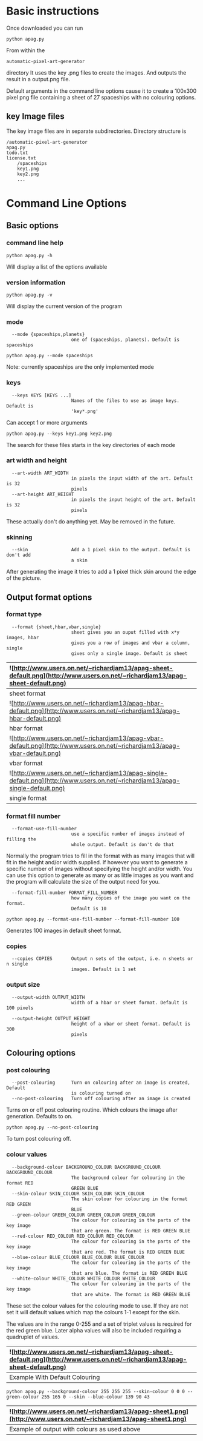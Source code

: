 # Basic instructions #

Once downloaded you can run
```
python apag.py
```
From within the
```
automatic-pixel-art-generator
```
directory
It uses the key .png files to create the images. And outputs the result in a output.png file.

Default arguments in the command line options cause it to create a 100x300 pixel png file containing a sheet of 27 spaceships with no colouring options.

## key Image files ##

The key image files are in separate subdirectories. Directory structure is
```
/automatic-pixel-art-generator
apag.py
todo.txt
license.txt
    /spaceships
    key1.png
    key2.png
    ...
```

# Command Line Options #

## Basic options ##

### command line help ###

```
python apag.py -h
```

Will display a list of the options available

### version information ###

```
python apag.py -v
```

Will display the current version of the program

### mode ###

```
  --mode {spaceships,planets}
                        one of (spaceships, planets). Default is spaceships
```

```
python apag.py --mode spaceships
```

Note: currently spaceships are the only implemented mode

### keys ###

```
  --keys KEYS [KEYS ...]
                        Names of the files to use as image keys. Default is
                        'key*.png'
```

Can accept 1 or more arguments

```
python apag.py --keys key1.png key2.png
```

The search for these files starts in the key directories of each mode

### art width and height ###

```
  --art-width ART_WIDTH
                        in pixels the input width of the art. Default is 32
                        pixels
  --art-height ART_HEIGHT
                        in pixels the input height of the art. Default is 32
                        pixels
```

These actually don't do anything yet. May be removed in the future.

### skinning ###
```
  --skin                Add a 1 pixel skin to the output. Default is don't add
                        a skin
```

After generating the image it tries to add a 1 pixel thick skin around the edge of the picture.

## Output format options ##

### format type ###
```
  --format {sheet,hbar,vbar,single}
                        sheet gives you an ouput filled with x*y images, hbar
                        gives you a row of images and vbar a column, single
                        gives only a single image. Default is sheet
```

|![http://www.users.on.net/~richardjam13/apag-sheet-default.png](http://www.users.on.net/~richardjam13/apag-sheet-default.png)|
|:----------------------------------------------------------------------------------------------------------------------------|
|sheet format                                                                                                                 |
|![http://www.users.on.net/~richardjam13/apag-hbar-default.png](http://www.users.on.net/~richardjam13/apag-hbar-default.png)  |
|hbar format                                                                                                                  |
|![http://www.users.on.net/~richardjam13/apag-vbar-default.png](http://www.users.on.net/~richardjam13/apag-vbar-default.png)  |
|vbar format                                                                                                                  |
|![http://www.users.on.net/~richardjam13/apag-single-default.png](http://www.users.on.net/~richardjam13/apag-single-default.png)|
|single format                                                                                                                |


### format fill number ###
```
  --format-use-fill-number
                        use a specific number of images instead of filling the
                        whole output. Default is don't do that
```

Normally the program tries to fill in the format with as many images that will fit in the height and/or width supplied. If however you want to generate a specific number of images without specifying the height and/or width. You can use this option to generate as many or as little images as you want and the program will calculate the size of the output need for you.

```
  --format-fill-number FORMAT_FILL_NUMBER
                        how many copies of the image you want on the format.
                        Default is 10
```

```
python apag.py --format-use-fill-number --format-fill-number 100
```

Generates 100 images in default sheet format.

### copies ###
```
  --copies COPIES       Output n sets of the output, i.e. n sheets or n single
                        images. Default is 1 set
```

### output size ###
```
  --output-width OUTPUT_WIDTH
                        width of a hbar or sheet format. Default is 100 pixels
```
```
  --output-height OUTPUT_HEIGHT
                        height of a vbar or sheet format. Default is 300
                        pixels
```
## Colouring options ##

### post colouring ###
```
  --post-colouring      Turn on colouring after an image is created, Default
                        is colouring turned on
  --no-post-colouring   Turn off colouring after an image is created
```

Turns on or off post colouring routine. Which colours the image after generation.
Defaults to on.

```
python apag.py --no-post-colouring
```
To turn post colouring off.

### colour values ###

```
  --background-colour BACKGROUND_COLOUR BACKGROUND_COLOUR BACKGROUND_COLOUR
                        The background colour for colouring in the format RED
                        GREEN BLUE
  --skin-colour SKIN_COLOUR SKIN_COLOUR SKIN_COLOUR
                        The skin colour for colouring in the format RED GREEN
                        BLUE
  --green-colour GREEN_COLOUR GREEN_COLOUR GREEN_COLOUR
                        The colour for colouring in the parts of the key image
                        that are green. The format is RED GREEN BLUE
  --red-colour RED_COLOUR RED_COLOUR RED_COLOUR
                        The colour for colouring in the parts of the key image
                        that are red. The format is RED GREEN BLUE
  --blue-colour BLUE_COLOUR BLUE_COLOUR BLUE_COLOUR
                        The colour for colouring in the parts of the key image
                        that are blue. The format is RED GREEN BLUE
  --white-colour WHITE_COLOUR WHITE_COLOUR WHITE_COLOUR
                        The colour for colouring in the parts of the key image
                        that are white. The format is RED GREEN BLUE
```
These set the colour values for the colouring mode to use. If they are not set it will default values which map the colours 1-1 except for the skin.

The values are in the range 0-255 and a set of triplet values is required for the red green blue. Later alpha values will also be included requiring a quadruplet of values.

|![http://www.users.on.net/~richardjam13/apag-sheet-default.png](http://www.users.on.net/~richardjam13/apag-sheet-default.png)|
|:----------------------------------------------------------------------------------------------------------------------------|
|Example With Default Colouring                                                                                               |

```
python apag.py --background-colour 255 255 255 --skin-colour 0 0 0 --green-colour 255 165 0 --skin --blue-colour 139 90 43
```

|![http://www.users.on.net/~richardjam13/apag-sheet1.png](http://www.users.on.net/~richardjam13/apag-sheet1.png)|
|:--------------------------------------------------------------------------------------------------------------|
|Example of output with colours as used above                                                                   |